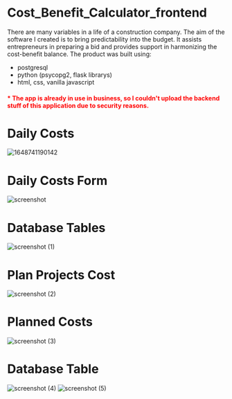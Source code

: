 # Cost_Benefit_Calculator_frontend

There are many variables in a life of a construction company. The aim of the software I created is to bring predictability into the budget.
It assists entrepreneurs in preparing a bid and provides support in harmonizing the cost-benefit balance.
The product was built using:
- postgresql
- python (psycopg2, flask librarys)
- html, css, vanilla javascript


<h4 style="color: red">* The app is already in use in business, so I couldn't upload the backend stuff of this application due to security reasons.</h4>

# Daily Costs
![1648741190142](https://user-images.githubusercontent.com/88187833/161097515-0b44c6fa-800b-4a9e-8d33-45f73dd69196.png)

# Daily Costs Form
![screenshot](https://user-images.githubusercontent.com/88187833/161097829-9f2c2be7-f75a-41ad-9140-ece879f8642a.png)

# Database Tables
![screenshot (1)](https://user-images.githubusercontent.com/88187833/161097994-09f01efb-71cc-471a-8a67-d7cf50a93b3f.png)

# Plan Projects Cost
![screenshot (2)](https://user-images.githubusercontent.com/88187833/161098148-d9be606e-eb40-46bd-af8a-5d37a7f9ff79.png)

# Planned Costs
![screenshot (3)](https://user-images.githubusercontent.com/88187833/161098225-876d6272-9934-4bc5-9bbe-64bcdcdf343a.png)

# Database Table
![screenshot (4)](https://user-images.githubusercontent.com/88187833/161098294-dcc87335-113a-44f3-9c86-9f21f417e4c3.png)
![screenshot (5)](https://user-images.githubusercontent.com/88187833/161098307-10a7248a-58ef-47fb-b15b-ac63b8faae45.png)
